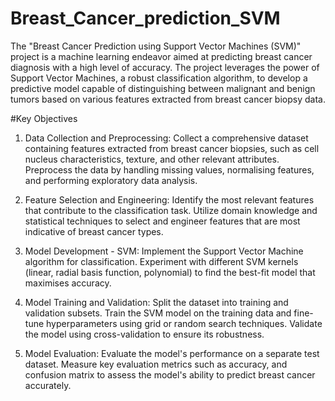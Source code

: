 # Breast_Cancer_prediction_SVM

The "Breast Cancer Prediction using Support Vector Machines (SVM)" project is a machine learning endeavor aimed at predicting breast cancer diagnosis with a high level of accuracy. The project leverages the power of Support Vector Machines, a robust classification algorithm, to develop a predictive model capable of distinguishing between malignant and benign tumors based on various features extracted from breast cancer biopsy data.

#Key Objectives

1. Data Collection and Preprocessing: Collect a comprehensive dataset containing features extracted from breast cancer biopsies, such as cell nucleus characteristics, texture, and other relevant attributes. Preprocess the data by handling missing values, normalising features, and performing exploratory data analysis.

2. Feature Selection and Engineering: Identify the most relevant features that contribute to the classification task. Utilize domain knowledge and statistical techniques to select and engineer features that are most indicative of breast cancer types.

3. Model Development - SVM: Implement the Support Vector Machine algorithm for classification. Experiment with different SVM kernels (linear, radial basis function, polynomial) to find the best-fit model that maximises accuracy.

4. Model Training and Validation: Split the dataset into training and validation subsets. Train the SVM model on the training data and fine-tune hyperparameters using grid or random search techniques. Validate the model using cross-validation to ensure its robustness.

5. Model Evaluation: Evaluate the model's performance on a separate test dataset. Measure key evaluation metrics such as accuracy, and confusion matrix to assess the model's ability to predict breast cancer accurately.

